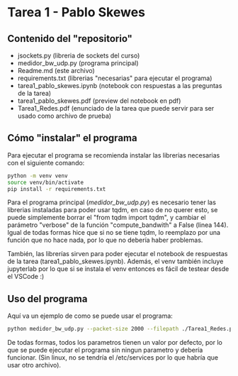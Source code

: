 # Tarea 1 - Pablo Skewes

## Contenido del "repositorio"


- jsockets.py (libreria de sockets del curso)
- medidor_bw_udp.py (programa principal)
- Readme.md (este archivo)
- requirements.txt (librerias "necesarias" para ejecutar el programa)
- tarea1_pablo_skewes.ipynb (notebook con respuestas a las preguntas de la tarea)
- tarea1_pablo_skewes.pdf (preview del notebook en pdf)
- Tarea1_Redes.pdf (enunciado de la tarea que puede servir para ser usado como archivo de prueba)



## Cómo "instalar" el programa

Para ejecutar el programa se recomienda instalar las librerias necesarias con el siguiente comando:

```bash
python -m venv venv
source venv/bin/activate
pip install -r requirements.txt
```

Para el programa principal (*medidor_bw_udp.py*) es necesario tener las librerias instaladas para poder usar tqdm, en caso de no querer esto, se puede simplemente borrar el "from tqdm import tqdm", y cambiar el parámetro "verbose" de la función "compute_bandwith" a False (linea 144). Igual de todas formas hice que si no se tiene tqdm, lo reemplazo por una función que no hace nada, por lo que no debería haber problemas.

También, las librerías sirven para poder ejecutar el notebook de respuestas de la tarea (tarea1_pablo_skewes.ipynb). Además, el venv también incluye jupyterlab por lo que si se instala el venv entonces es fácil de testear desde el VSCode :)

## Uso del programa

Aquí va un ejemplo de como se puede usar el programa:

```bash
python medidor_bw_udp.py --packet-size 2000 --filepath ./Tarea1_Redes.pdf --server-url anakena.dcc.uchile.cl --server-port 1818
```
De todas formas, todos los parametros tienen un valor por defecto, por lo que se puede ejecutar el programa sin ningun parametro y debería funcionar. (Sin linux, no se tendría el /etc/services por lo que habría que usar otro archivo).